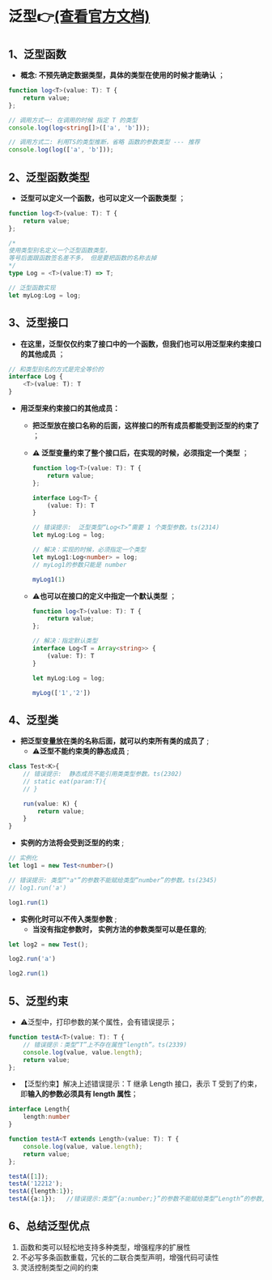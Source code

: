 # 泛型👉[(查看官方文档)](https://www.tslang.cn/docs/handbook/generics.html)

## 1、泛型函数

* **概念: 不预先确定数据类型，具体的类型在使用的时候才能确认** ；

```typescript
function log<T>(value: T): T {
    return value;
};

// 调用方式一: 在调用的时候 指定 T 的类型
console.log(log<string[]>(['a', 'b']));

// 调用方式二: 利用TS的类型推断，省略 函数的参数类型 --- 推荐
console.log(log(['a', 'b']));
```

## 2、泛型函数类型

* **泛型可以定义一个函数，也可以定义一个函数类型** ；

```typescript
function log<T>(value: T): T {
    return value;
};

/*
使用类型别名定义一个泛型函数类型，
等号后面跟函数签名差不多， 但是要把函数的名称去掉
*/
type Log = <T>(value:T) => T;

// 泛型函数实现
let myLog:Log = log;
```

## 3、泛型接口

* **在这里，泛型仅仅约束了接口中的一个函数，但我们也可以用泛型来约束接口的其他成员** ；

```typescript
// 和类型别名的方式是完全等价的
interface Log {
    <T>(value: T): T
}
```

* **用泛型来约束接口的其他成员：**

  * **把泛型放在接口名称的后面，这样接口的所有成员都能受到泛型的约束了** ；

  * **⚠️ 泛型变量约束了整个接口后，在实现的时候，必须指定一个类型** ；

    ```typescript
    function log<T>(value: T): T {
        return value;
    };
    
    interface Log<T> {
        (value: T): T
    }
    
    // 错误提示:  泛型类型“Log<T>”需要 1 个类型参数。ts(2314)
    let myLog:Log = log;
    
    // 解决：实现的时候，必须指定一个类型
    let myLog1:Log<number> = log;
    // myLog1的参数只能是 number
    
    myLog1(1)
    ```

  * ⚠️**也可以在接口的定义中指定一个默认类型** ；

    ```typescript
    function log<T>(value: T): T {
        return value;
    };
    
    // 解决：指定默认类型
    interface Log<T = Array<string>> {
        (value: T): T
    }
    
    let myLog:Log = log;
    
    myLog(['1','2'])
    ```

## 4、泛型类

* **把泛型变量放在类的名称后面，就可以约束所有类的成员了** ;
  * ⚠️**泛型不能约束类的静态成员** ;

```typescript
class Test<K>{
    // 错误提示:  静态成员不能引用类类型参数。ts(2302)
    // static eat(param:T){
    // }

    run(value: K) {
        return value;
    }
}
```

* **实例的方法将会受到泛型的约束** ;

```typescript
// 实例化
let log1 = new Test<number>()

// 错误提示: 类型“"a"”的参数不能赋给类型“number”的参数。ts(2345)
// log1.run('a')

log1.run(1)
```

* **实例化时可以不传入类型参数** ;
  * **当没有指定参数时， 实例方法的参数类型可以是任意的**; 

```typescript
let log2 = new Test();

log2.run('a')

log2.run(1)
```

## 5、泛型约束

* ⚠️泛型中，打印参数的某个属性，会有错误提示；

```typescript
function testA<T>(value: T): T {
    // 错误提示：类型“T”上不存在属性“length”。ts(2339)
    console.log(value, value.length);
    return value;
};
```

* 【泛型约束】解决上述错误提示：T 继承 Length 接口，表示 T 受到了约束，即**输入的参数必须具有 length 属性**；

```typescript
interface Length{
    length:number
}

function testA<T extends Length>(value: T): T {
    console.log(value, value.length);
    return value;
};

testA([1]);
testA('12212');
testA({length:1});
testA({a:1});	//错误提示:类型“{a:number;}”的参数不能赋给类型“Length”的参数,对象文字可以只指定已知属性，并且“a”不在类型“Length”中。
```

## 6、总结泛型优点

1. 函数和类可以轻松地支持多种类型，增强程序的扩展性
2. 不必写多条函数重载，冗长的二联合类型声明，增强代码可读性
3. 灵活控制类型之间的约束

